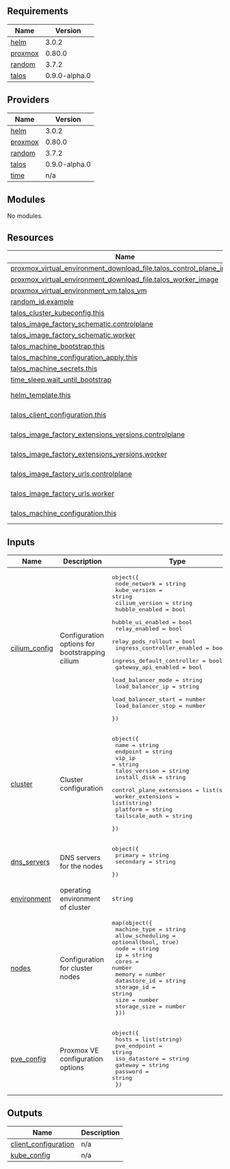 ## Requirements

| Name | Version |
|------|---------|
| <a name="requirement_helm"></a> [helm](#requirement\_helm) | 3.0.2 |
| <a name="requirement_proxmox"></a> [proxmox](#requirement\_proxmox) | 0.80.0 |
| <a name="requirement_random"></a> [random](#requirement\_random) | 3.7.2 |
| <a name="requirement_talos"></a> [talos](#requirement\_talos) | 0.9.0-alpha.0 |

## Providers

| Name | Version |
|------|---------|
| <a name="provider_helm"></a> [helm](#provider\_helm) | 3.0.2 |
| <a name="provider_proxmox"></a> [proxmox](#provider\_proxmox) | 0.80.0 |
| <a name="provider_random"></a> [random](#provider\_random) | 3.7.2 |
| <a name="provider_talos"></a> [talos](#provider\_talos) | 0.9.0-alpha.0 |
| <a name="provider_time"></a> [time](#provider\_time) | n/a |

## Modules

No modules.

## Resources

| Name | Type |
|------|------|
| [proxmox_virtual_environment_download_file.talos_control_plane_image](https://registry.terraform.io/providers/bpg/proxmox/0.80.0/docs/resources/virtual_environment_download_file) | resource |
| [proxmox_virtual_environment_download_file.talos_worker_image](https://registry.terraform.io/providers/bpg/proxmox/0.80.0/docs/resources/virtual_environment_download_file) | resource |
| [proxmox_virtual_environment_vm.talos_vm](https://registry.terraform.io/providers/bpg/proxmox/0.80.0/docs/resources/virtual_environment_vm) | resource |
| [random_id.example](https://registry.terraform.io/providers/hashicorp/random/3.7.2/docs/resources/id) | resource |
| [talos_cluster_kubeconfig.this](https://registry.terraform.io/providers/siderolabs/talos/0.9.0-alpha.0/docs/resources/cluster_kubeconfig) | resource |
| [talos_image_factory_schematic.controlplane](https://registry.terraform.io/providers/siderolabs/talos/0.9.0-alpha.0/docs/resources/image_factory_schematic) | resource |
| [talos_image_factory_schematic.worker](https://registry.terraform.io/providers/siderolabs/talos/0.9.0-alpha.0/docs/resources/image_factory_schematic) | resource |
| [talos_machine_bootstrap.this](https://registry.terraform.io/providers/siderolabs/talos/0.9.0-alpha.0/docs/resources/machine_bootstrap) | resource |
| [talos_machine_configuration_apply.this](https://registry.terraform.io/providers/siderolabs/talos/0.9.0-alpha.0/docs/resources/machine_configuration_apply) | resource |
| [talos_machine_secrets.this](https://registry.terraform.io/providers/siderolabs/talos/0.9.0-alpha.0/docs/resources/machine_secrets) | resource |
| [time_sleep.wait_until_bootstrap](https://registry.terraform.io/providers/hashicorp/time/latest/docs/resources/sleep) | resource |
| [helm_template.this](https://registry.terraform.io/providers/hashicorp/helm/3.0.2/docs/data-sources/template) | data source |
| [talos_client_configuration.this](https://registry.terraform.io/providers/siderolabs/talos/0.9.0-alpha.0/docs/data-sources/client_configuration) | data source |
| [talos_image_factory_extensions_versions.controlplane](https://registry.terraform.io/providers/siderolabs/talos/0.9.0-alpha.0/docs/data-sources/image_factory_extensions_versions) | data source |
| [talos_image_factory_extensions_versions.worker](https://registry.terraform.io/providers/siderolabs/talos/0.9.0-alpha.0/docs/data-sources/image_factory_extensions_versions) | data source |
| [talos_image_factory_urls.controlplane](https://registry.terraform.io/providers/siderolabs/talos/0.9.0-alpha.0/docs/data-sources/image_factory_urls) | data source |
| [talos_image_factory_urls.worker](https://registry.terraform.io/providers/siderolabs/talos/0.9.0-alpha.0/docs/data-sources/image_factory_urls) | data source |
| [talos_machine_configuration.this](https://registry.terraform.io/providers/siderolabs/talos/0.9.0-alpha.0/docs/data-sources/machine_configuration) | data source |

## Inputs

| Name | Description | Type | Default | Required |
|------|-------------|------|---------|:--------:|
| <a name="input_cilium_config"></a> [cilium\_config](#input\_cilium\_config) | Configuration options for bootstrapping cilium | <pre>object({<br/>    node_network               = string<br/>    kube_version               = string<br/>    cilium_version             = string<br/>    hubble_enabled             = bool<br/>    hubble_ui_enabled          = bool<br/>    relay_enabled              = bool<br/>    relay_pods_rollout         = bool<br/>    ingress_controller_enabled = bool<br/>    ingress_default_controller = bool<br/>    gateway_api_enabled        = bool<br/>    load_balancer_mode         = string<br/>    load_balancer_ip           = string<br/>    load_balancer_start        = number<br/>    load_balancer_stop         = number<br/>  })</pre> | <pre>{<br/>  "cilium_version": "1.17.6",<br/>  "gateway_api_enabled": false,<br/>  "hubble_enabled": false,<br/>  "hubble_ui_enabled": false,<br/>  "ingress_controller_enabled": true,<br/>  "ingress_default_controller": true,<br/>  "kube_version": "1.33.0",<br/>  "load_balancer_ip": "10.3.3.2",<br/>  "load_balancer_mode": "shared",<br/>  "load_balancer_start": 10,<br/>  "load_balancer_stop": 20,<br/>  "node_network": "10.3.3.0/24",<br/>  "relay_enabled": false,<br/>  "relay_pods_rollout": false<br/>}</pre> | no |
| <a name="input_cluster"></a> [cluster](#input\_cluster) | Cluster configuration | <pre>object({<br/>    name                     = string<br/>    endpoint                 = string<br/>    vip_ip                   = string<br/>    talos_version            = string<br/>    install_disk             = string<br/>    control_plane_extensions = list(string)<br/>    worker_extensions        = list(string)<br/>    platform                 = string<br/>    tailscale_auth           = string<br/>  })</pre> | n/a | yes |
| <a name="input_dns_servers"></a> [dns\_servers](#input\_dns\_servers) | DNS servers for the nodes | <pre>object({<br/>    primary   = string<br/>    secondary = string<br/>  })</pre> | <pre>{<br/>  "primary": "1.1.1.1",<br/>  "secondary": "8.8.8.8"<br/>}</pre> | no |
| <a name="input_environment"></a> [environment](#input\_environment) | operating environment of cluster | `string` | n/a | yes |
| <a name="input_nodes"></a> [nodes](#input\_nodes) | Configuration for cluster nodes | <pre>map(object({<br/>    machine_type     = string<br/>    allow_scheduling = optional(bool, true)<br/>    node             = string<br/>    ip               = string<br/>    cores            = number<br/>    memory           = number<br/>    datastore_id     = string<br/>    storage_id       = string<br/>    size             = number<br/>    storage_size     = number<br/>  }))</pre> | n/a | yes |
| <a name="input_pve_config"></a> [pve\_config](#input\_pve\_config) | Proxmox VE configuration options | <pre>object({<br/>    hosts         = list(string)<br/>    pve_endpoint  = string<br/>    iso_datastore = string<br/>    gateway       = string<br/>    password      = string<br/>  })</pre> | n/a | yes |

## Outputs

| Name | Description |
|------|-------------|
| <a name="output_client_configuration"></a> [client\_configuration](#output\_client\_configuration) | n/a |
| <a name="output_kube_config"></a> [kube\_config](#output\_kube\_config) | n/a |
